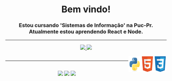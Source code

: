 <div align="center"> 
 <h1> Bem vindo! </h1> 
 <h3> Estou cursando 'Sistemas de Informação' na Puc-Pr. <br>
 Atualmente estou aprendendo React e Node. </h3>
 <hr>
</div>


<div align="center">
  <a href="https://github.com/leandroofaria">
  <img width="58%" src="https://github-readme-stats.vercel.app/api?username=leandroofaria&show_icons=true&theme=radical&include_all_commits=true&count_private=true"/>
  <img width="58%" src="https://github-readme-stats.vercel.app/api/top-langs/?username=leandroofaria&layout=compact&langs_count=7&theme=radical"/>
</div>
  
  <div style="display: inline_block"><br>
  <img align="right" alt="CSS" height="50" width="40" src="https://raw.githubusercontent.com/devicons/devicon/master/icons/css3/css3-original.svg">
  <img align="right" alt="HTML" height="50" width="40" src="https://raw.githubusercontent.com/devicons/devicon/master/icons/html5/html5-original.svg">
  <img align="right" alt="Python" height="50" width="40" src="https://raw.githubusercontent.com/devicons/devicon/master/icons/python/python-original.svg">
</div>
  <hr>
  <br>
 <div align="center"> 
   <a href="https://www.linkedin.com/in/leandro-faria-418b24234" target="_blank"><img src="https://img.shields.io/badge/-LinkedIn-%230077B5?style=for-the-badge&logo=linkedin&logoColor=white" target="_blank"></a>
   <a href = "mailto:leandrogabrielfaria05@gmail.com"><img src="https://img.shields.io/badge/-Gmail-%23333?style=for-the-badge&logo=gmail&logoColor=red" target="_blank"></a> 
  <a href="https://www.instagram.com/leandroofaria_" target="_blank"><img src="https://img.shields.io/badge/-Instagram-%23E4405F?style=for-the-badge&logo=instagram&logoColor=white" target="_blank"></a>
  
</div>
